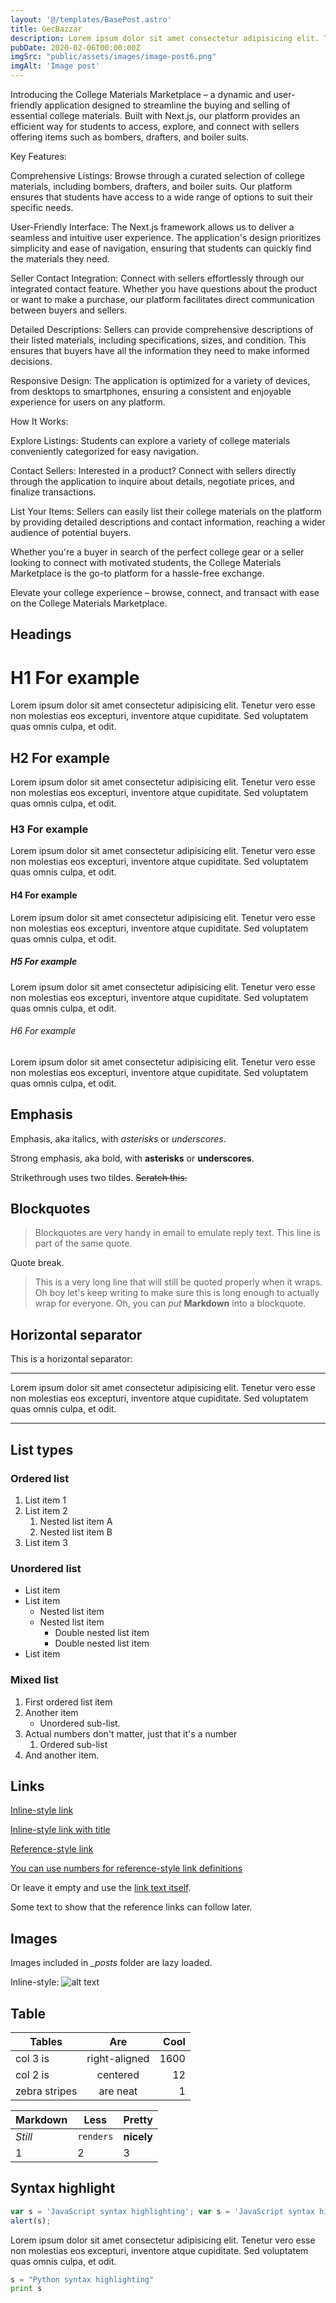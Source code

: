 ```yaml
---
layout: '@/templates/BasePost.astro'
title: GecBazzar
description: Lorem ipsum dolor sit amet consectetur adipisicing elit. Tenetur vero esse non molestias eos excepturi.
pubDate: 2020-02-06T00:00:00Z
imgSrc: "public/assets/images/image-post6.png"
imgAlt: 'Image post'
---
```



Introducing the College Materials Marketplace – a dynamic and user-friendly application designed to streamline the buying and selling of essential college materials. Built with Next.js, our platform provides an efficient way for students to access, explore, and connect with sellers offering items such as bombers, drafters, and boiler suits.

Key Features:

Comprehensive Listings: Browse through a curated selection of college materials, including bombers, drafters, and boiler suits. Our platform ensures that students have access to a wide range of options to suit their specific needs.

User-Friendly Interface: The Next.js framework allows us to deliver a seamless and intuitive user experience. The application's design prioritizes simplicity and ease of navigation, ensuring that students can quickly find the materials they need.

Seller Contact Integration: Connect with sellers effortlessly through our integrated contact feature. Whether you have questions about the product or want to make a purchase, our platform facilitates direct communication between buyers and sellers.

Detailed Descriptions: Sellers can provide comprehensive descriptions of their listed materials, including specifications, sizes, and condition. This ensures that buyers have all the information they need to make informed decisions.

Responsive Design: The application is optimized for a variety of devices, from desktops to smartphones, ensuring a consistent and enjoyable experience for users on any platform.

How It Works:

Explore Listings: Students can explore a variety of college materials conveniently categorized for easy navigation.

Contact Sellers: Interested in a product? Connect with sellers directly through the application to inquire about details, negotiate prices, and finalize transactions.

List Your Items: Sellers can easily list their college materials on the platform by providing detailed descriptions and contact information, reaching a wider audience of potential buyers.

Whether you're a buyer in search of the perfect college gear or a seller looking to connect with motivated students, the College Materials Marketplace is the go-to platform for a hassle-free exchange.

Elevate your college experience – browse, connect, and transact with ease on the College Materials Marketplace.

## Headings

# H1 For example

Lorem ipsum dolor sit amet consectetur adipisicing elit. Tenetur vero esse non molestias eos excepturi, inventore atque cupiditate. Sed voluptatem quas omnis culpa, et odit.

## H2 For example

Lorem ipsum dolor sit amet consectetur adipisicing elit. Tenetur vero esse non molestias eos excepturi, inventore atque cupiditate. Sed voluptatem quas omnis culpa, et odit.

### H3 For example

Lorem ipsum dolor sit amet consectetur adipisicing elit. Tenetur vero esse non molestias eos excepturi, inventore atque cupiditate. Sed voluptatem quas omnis culpa, et odit.

#### H4 For example

Lorem ipsum dolor sit amet consectetur adipisicing elit. Tenetur vero esse non molestias eos excepturi, inventore atque cupiditate. Sed voluptatem quas omnis culpa, et odit.

##### H5 For example

Lorem ipsum dolor sit amet consectetur adipisicing elit. Tenetur vero esse non molestias eos excepturi, inventore atque cupiditate. Sed voluptatem quas omnis culpa, et odit.

###### H6 For example

Lorem ipsum dolor sit amet consectetur adipisicing elit. Tenetur vero esse non molestias eos excepturi, inventore atque cupiditate. Sed voluptatem quas omnis culpa, et odit.

## Emphasis

Emphasis, aka italics, with _asterisks_ or _underscores_.

Strong emphasis, aka bold, with **asterisks** or **underscores**.

Strikethrough uses two tildes. ~~Scratch this.~~

## Blockquotes

> Blockquotes are very handy in email to emulate reply text.
> This line is part of the same quote.

Quote break.

> This is a very long line that will still be quoted properly when it wraps. Oh boy let's keep writing to make sure this is long enough to actually wrap for everyone. Oh, you can _put_ **Markdown** into a blockquote.

## Horizontal separator

This is a horizontal separator:

---

Lorem ipsum dolor sit amet consectetur adipisicing elit. Tenetur vero esse non molestias eos excepturi, inventore atque cupiditate. Sed voluptatem quas omnis culpa, et odit.

---

## List types

### Ordered list

1. List item 1
2. List item 2
   1. Nested list item A
   2. Nested list item B
3. List item 3

### Unordered list

- List item
- List item
  - Nested list item
  - Nested list item
    - Double nested list item
    - Double nested list item
- List item

### Mixed list

1. First ordered list item
2. Another item
   - Unordered sub-list.
3. Actual numbers don't matter, just that it's a number
   1. Ordered sub-list
4. And another item.

## Links

[Inline-style link](https://gec-ecommerce.vercel.app)

[Inline-style link with title](https://www.google.com "Google's Homepage")

[Reference-style link][arbitrary case-insensitive reference text]

[You can use numbers for reference-style link definitions][1]

Or leave it empty and use the [link text itself].

Some text to show that the reference links can follow later.

[arbitrary case-insensitive reference text]: https://www.mozilla.org
[1]: http://slashdot.org
[link text itself]: http://www.reddit.com

## Images

Images included in _\_posts_ folder are lazy loaded.

Inline-style:
![alt text](/src/images/random.jpeg 'Logo Title Text 1')

## Table

| Tables        |      Are      | Cool |
| ------------- | :-----------: | ---: |
| col 3 is      | right-aligned | 1600 |
| col 2 is      |   centered    |   12 |
| zebra stripes |   are neat    |    1 |

| Markdown | Less      | Pretty     |
| -------- | --------- | ---------- |
| _Still_  | `renders` | **nicely** |
| 1        | 2         | 3          |

## Syntax highlight

```javascript
var s = 'JavaScript syntax highlighting'; var s = 'JavaScript syntax highlighting';
alert(s);
```

Lorem ipsum dolor sit amet consectetur adipisicing elit. Tenetur vero esse non molestias eos excepturi, inventore atque cupiditate. Sed voluptatem quas omnis culpa, et odit.

```python
s = "Python syntax highlighting"
print s
```
